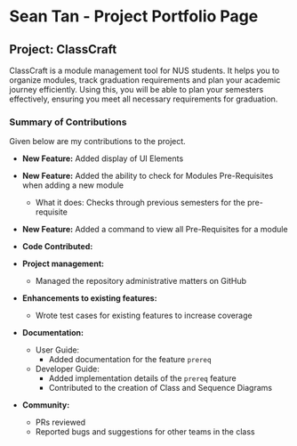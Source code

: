 # Sean Tan - Project Portfolio Page

## **Project: ClassCraft**

ClassCraft is a module management tool for NUS students. It helps you to organize modules,
track graduation requirements and plan your academic journey efficiently. Using this, you will be
able to plan your semesters effectively, ensuring you meet all necessary requirements for graduation.


### Summary of Contributions

Given below are my contributions to the project.

- **New Feature:** Added display of UI Elements
- **New Feature:** Added the ability to check for Modules Pre-Requisites when adding a new module
  - What it does: Checks through previous semesters for the pre-requisite
- **New Feature:** Added a command to view all Pre-Requisites for a module


- **Code Contributed:**


- **Project management:**
  - Managed the repository administrative matters on GitHub


- **Enhancements to existing features:**
  - Wrote test cases for existing features to increase coverage


- **Documentation:**
  - User Guide:
    - Added documentation for the feature `prereq`
  - Developer Guide:
    - Added implementation details of the `prereq` feature
    - Contributed to the creation of Class and Sequence Diagrams


- **Community:**
  - PRs reviewed
  - Reported bugs and suggestions for other teams in the class
